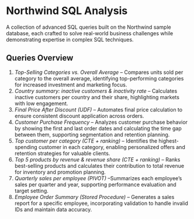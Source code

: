 # Northwind SQL Analysis
A collection of advanced SQL queries built on the Northwind sample database, each crafted to solve real-world business challenges while demonstrating expertise in complex SQL techniques.

## Queries Overview

1. *Top-Selling Categories vs. Overall Average* – Compares units sold per category to the overall average, identifying top-performing categories for increased investment and marketing focus.
2. *Country summary: inactive customers & inactivity rate* – Calculates inactive customers per country and their share, highlighting markets with low engagement. 
3. *Final Price After Discount (UDF)* – Automates final price calculation to ensure consistent discount application across orders.  
4. *Customer Purchase Frequency* – Analyzes customer purchase behavior by showing the first and last order dates and calculating the time gap between them, supporting segmentation and retention planning. 
5. *Top customer per category (CTE + ranking)* – Identifies the highest-spending customer in each category, enabling personalized offers and retention strategies for valuable clients.  
6. *Top 5 products by revenue & revenue share (CTE + ranking)* – Ranks best-selling products and calculates their contribution to total revenue for inventory and promotion planning.  
7. *Quarterly sales per employee (PIVOT)* –Summarizes each employee’s sales per quarter and year, supporting performance evaluation and target setting.  
8. *Employee Order Summary (Stored Procedure)* – Generates a sales report for a specific employee, incorporating validation to handle invalid IDs and maintain data accuracy.

